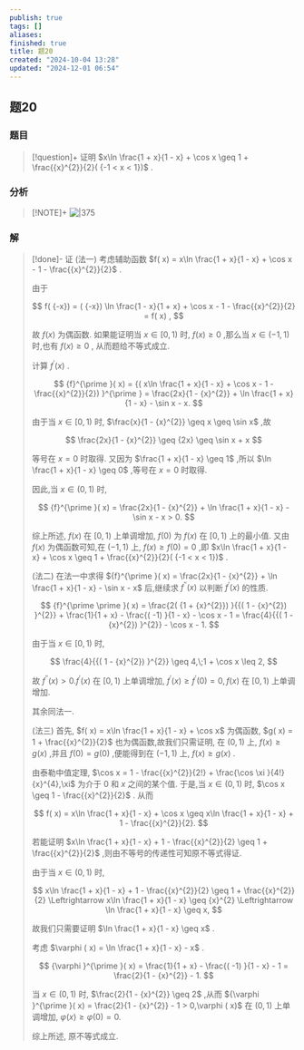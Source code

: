 ```yaml
---
publish: true
tags: []
aliases: 
finished: true
title: 题20
created: "2024-10-04 13:28"
updated: "2024-12-01 06:54"
---
```

## 题20
### 题目
> [!question]+
> 证明 $x\ln \frac{1 + x}{1 - x} + \cos x \geq  1 + \frac{{x}^{2}}{2}( {-1 < x < 1})$ .
### 分析
> [!NOTE]+
> ![|375](https://img.hwenyi.live/202411201808064.webp)
### 解
> [!done]-
> 证 (法一) 考虑辅助函数 $f( x)  = x\ln \frac{1 + x}{1 - x} + \cos x - 1 - \frac{{x}^{2}}{2}$ .
> 
> 由于
> 
> $$
> f( {-x})  = ( {-x}) \ln \frac{1 - x}{1 + x} + \cos x - 1 - \frac{{x}^{2}}{2} = f( x) ,
> $$
> 
> 故 $f( x)$ 为偶函数. 如果能证明当 $x \in  \lbrack 0,1)$ 时, $f( x)  \geq  0$ ,那么当 $x \in  ( {-1,1})$ 时,也有 $f( x)  \geq  0$ , 从而题给不等式成立.
> 
> 计算 ${f}^{\prime }( x)$ .
> 
> $$
> {f}^{\prime }( x)  = {( x\ln \frac{1 + x}{1 - x} + \cos x - 1 - \frac{{x}^{2}}{2}) }^{\prime } = \frac{2x}{1 - {x}^{2}} + \ln \frac{1 + x}{1 - x} - \sin x - x.
> $$
> 
> 由于当 $x \in  \lbrack 0,1)$ 时, $\frac{x}{1 - {x}^{2}} \geq  x \geq  \sin x$ ,故
> 
> $$
> \frac{2x}{1 - {x}^{2}} \geq  {2x} \geq  \sin x + x
> $$
> 
> 等号在 $x = 0$ 时取得. 又因为 $\frac{1 + x}{1 - x} \geq  1$ ,所以 $\ln \frac{1 + x}{1 - x} \geq  0$ ,等号在 $x = 0$ 时取得.
> 
> 因此,当 $x \in  ( {0,1})$ 时,
> 
> $$
> {f}^{\prime }( x)  = \frac{2x}{1 - {x}^{2}} + \ln \frac{1 + x}{1 - x} - \sin x - x > 0.
> $$
> 
> 综上所述, $f( x)$ 在 $\lbrack 0,1)$ 上单调增加, $f( 0)$ 为 $f( x)$ 在 $\lbrack 0,1)$ 上的最小值. 又由 $f( x)$ 为偶函数可知,在 $( {-1,1})$ 上, $f( x)  \geq  f( 0)  = 0$ ,即 $x\ln \frac{1 + x}{1 - x} + \cos x \geq  1 + \frac{{x}^{2}}{2}( {-1 < x < 1})$ .
> 
> (法二) 在法一中求得 ${f}^{\prime }( x)  = \frac{2x}{1 - {x}^{2}} + \ln \frac{1 + x}{1 - x} - \sin x - x$ 后,继续求 ${f}^{\prime \prime }( x)$ 以判断 ${f}^{\prime }( x)$ 的性质.
> 
> $$
> {f}^{\prime \prime }( x)  = \frac{2( {1 + {x}^{2}}) }{{( 1 - {x}^{2}) }^{2}} + \frac{1}{1 + x} - \frac{( -1) }{1 - x} - \cos x - 1 = \frac{4}{{( 1 - {x}^{2}) }^{2}} - \cos x - 1.
> $$
> 
> 由于当 $x \in  \lbrack 0,1)$ 时,
> 
> $$
> \frac{4}{{( 1 - {x}^{2}) }^{2}} \geq  4,\;1 + \cos x \leq  2,
> $$
> 
> 故 ${f}^{\prime \prime }( x)  > 0.{f}^{\prime }( x)$ 在 $\lbrack 0,1)$ 上单调增加, ${f}^{\prime }( x)  \geq  {f}^{\prime }( 0)  = 0,f( x)$ 在 $\lbrack 0,1)$ 上单调增加.
> 
> 其余同法一.
> 
> (法三) 首先, $f( x)  = x\ln \frac{1 + x}{1 - x} + \cos x$ 为偶函数, $g( x)  = 1 + \frac{{x}^{2}}{2}$ 也为偶函数,故我们只需证明, 在 $( {0,1})$ 上, $f( x)  \geq  g( x)$ ,并且 $f( 0)  = g( 0)$ ,便能得到在 $( {-1,1})$ 上, $f( x)  \geq  g( x)$ .
> 
> 由泰勒中值定理, $\cos x = 1 - \frac{{x}^{2}}{2!} + \frac{\cos \xi }{4!}{x}^{4},\xi$ 为介于 0 和 $x$ 之间的某个值. 于是,当 $x \in  ( {0,1})$ 时, $\cos x \geq  1 - \frac{{x}^{2}}{2}$ . 从而
> 
> $$
> f( x)  = x\ln \frac{1 + x}{1 - x} + \cos x \geq  x\ln \frac{1 + x}{1 - x} + 1 - \frac{{x}^{2}}{2}.
> $$
> 
> 若能证明 $x\ln \frac{1 + x}{1 - x} + 1 - \frac{{x}^{2}}{2} \geq  1 + \frac{{x}^{2}}{2}$ ,则由不等号的传递性可知原不等式得证.
> 
> 由于当 $x \in  ( {0,1})$ 时,
> 
> $$
> x\ln \frac{1 + x}{1 - x} + 1 - \frac{{x}^{2}}{2} \geq  1 + \frac{{x}^{2}}{2} \Leftrightarrow  x\ln \frac{1 + x}{1 - x} \geq  {x}^{2} \Leftrightarrow  \ln \frac{1 + x}{1 - x} \geq  x,
> $$
> 
> 故我们只需要证明 $\ln \frac{1 + x}{1 - x} \geq  x$ .
> 
> 考虑 $\varphi ( x)  = \ln \frac{1 + x}{1 - x} - x$ .
> 
> $$
> {\varphi }^{\prime }( x)  = \frac{1}{1 + x} - \frac{( -1) }{1 - x} - 1 = \frac{2}{1 - {x}^{2}} - 1.
> $$
> 
> 当 $x \in  ( {0,1})$ 时, $\frac{2}{1 - {x}^{2}} \geq  2$ ,从而 ${\varphi }^{\prime }( x)  = \frac{2}{1 - {x}^{2}} - 1 > 0,\varphi ( x)$ 在 $( {0,1})$ 上单调增加, $\varphi ( x)  \geq  \varphi ( 0)  = 0.$
> 
> 综上所述, 原不等式成立.